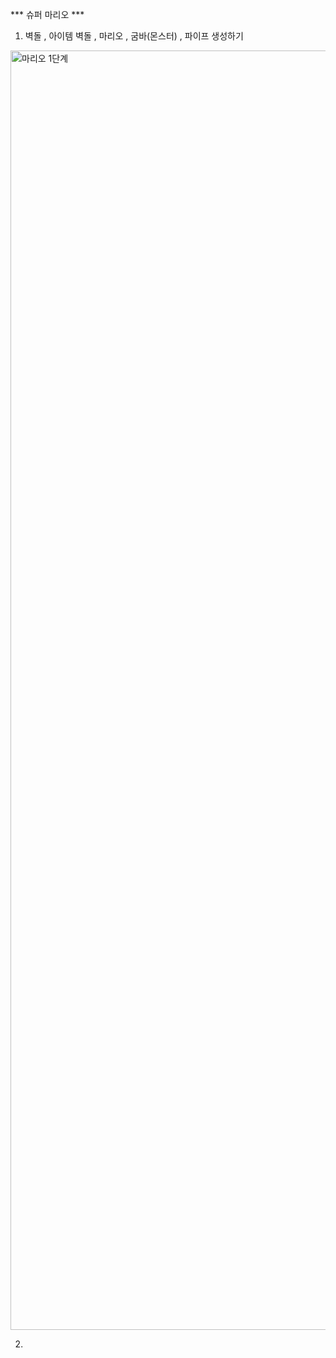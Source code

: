 *** 슈퍼 마리오 ***

1. 벽돌 , 아이템 벽돌 , 마리오 , 굼바(몬스터) , 파이프 생성하기


<img width="2047" alt="마리오 1단계" src="https://github.com/KiHoonShin/web_project/assets/153797167/7e0148c5-f23f-41e5-92e1-4b2306ae375a">

2. 
